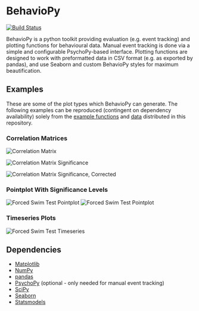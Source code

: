 # BehavioPy

[![Build Status](https://travis-ci.org/TheChymera/behaviopy.svg?branch=master)](https://travis-ci.org/TheChymera/behaviopy)

BehavioPy is a python toolkit providing evaluation (e.g. event tracking) and plotting functions for behavioural data.
Manual event tracking is done via a simple and configurable PsychoPy-based interface.
Plotting functions are designed to work with preformatted data in CSV format (e.g. as exported by pandas), and use Seaborn and custom BehavioPy styles for maximum beautification.

## Examples

These are some of the plot types which BehavioPy can generate. 
The following examples can be reproduced (contingent on dependency availability) solely from the [example functions](behaviopy/examples.py) and [data](example_data) distributed in this repository.

### Correlation Matrices

![Correlation Matrix](http://www.chymera.eu/img/examples/behaviopy/corr.png "Correlation Matrix")

![Correlation Matrix Significance](http://www.chymera.eu/img/examples/behaviopy/corr_p.png "")

![Correlation Matrix Significance, Corrected](http://www.chymera.eu/img/examples/behaviopy/corr_pc.png "")

### Pointplot With Significance Levels

![Forced Swim Test Pointplot](http://chymera.eu/img/examples/behaviopy/fst_p.png "")
![Forced Swim Test Pointplot](http://chymera.eu/img/examples/behaviopy/sp_p.png "")

### Timeseries Plots

![Forced Swim Test Timeseries](http://chymera.eu/img/examples/behaviopy/fst_ts.png "")


## Dependencies

* [Matplotlib](http://matplotlib.org/)
* [NumPy](http://www.numpy.org/)
* [pandas](http://pandas.pydata.org/)
* [PsychoPy](http://www.psychopy.org/) (optional - only needed for manual event tracking)
* [SciPy](https://www.scipy.org/scipylib/index.html)
* [Seaborn](https://seaborn.pydata.org/)
* [Statsmodels](https://github.com/statsmodels/statsmodels)
